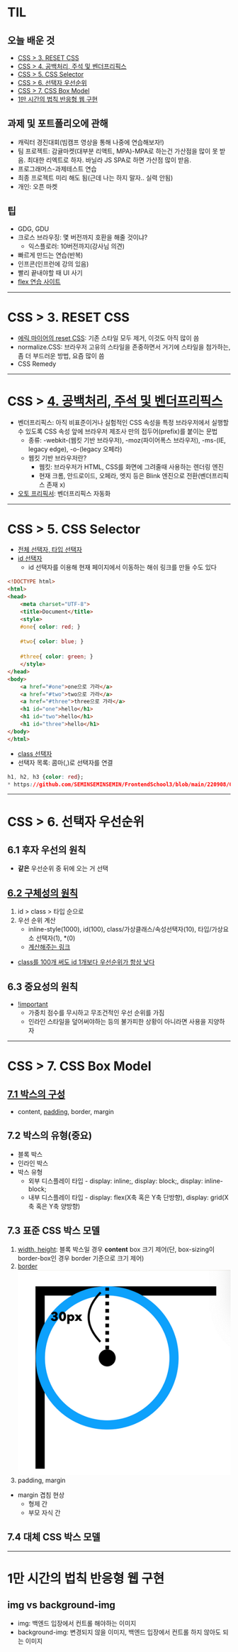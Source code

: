 # TIL
## 오늘 배운 것
* [CSS > 3. RESET CSS](#css--3-reset-css)
* [CSS > 4. 공백처리, 주석 및 벤더프리픽스](#css--4-공백처리-주석-및-벤더프리픽스)
* [CSS > 5. CSS Selector](#css--5-css-selector)
* [CSS > 6. 선택자 우선순위](#css--6-선택자-우선순위)
* [CSS > 7. CSS Box Model](#css--7-css-box-model)
* [1만 시간의 법칙 반응형 웹 구현](#1만-시간의-법칙-반응형-웹-구현)
## 과제 및 포트폴리오에 관해
* 캐릭터 경진대회(빔캠프 영상을 통해 나중에 연습해보자!)
* 팀 프로젝트: 감귤마켓(대부분 리액트, MPA)-MPA로 하는건 가산점을 많이 못 받음. 최대한 리엑트로 하자. 바닐라 JS SPA로 하면 가산점 많이 받음.
* 프로그래머스-과제테스트 연습
* 최종 프로젝트 미리 해도 됨(근데 나는 하지 말자.. 실력 안됨)
* 개인: 오픈 마켓
## 팁
* GDG, GDU
* 크로스 브라우징: 몇 버전까지 호환을 해줄 것이냐?
    * 익스플로러: 10버전까지(강사님 의견)
* 빠르게 만드는 연습(반복)
* 인프콘(인프런에 강의 있음)
* 빨리 끝내야할 때 UI 사기
* [flex 연습 사이트](https://flexboxfroggy.com/#ko)
---
# CSS > 3. RESET CSS
* [에릭 마이어의 reset CSS](https://github.com/SEMINSEMINSEMIN/FrontendSchool3/blob/main/220908/CSS%20reset/reset.css): 기존 스타일 모두 제거, 이것도 아직 많이 씀
* normalize.CSS: 브라우저 고유의 스타일을 존중하면서 거기에 스타일을 첨가하는, 좀 더 부드러운 방법, 요즘 많이 씀
* CSS Remedy
---
# CSS > [4. 공백처리, 주석 및 벤더프리픽스](https://github.com/SEMINSEMINSEMIN/FrontendSchool3/blob/main/220908/002.html)
* 벤더프리픽스: 아직 비표준이거나 실험적인 CSS 속성을 특정 브라우저에서 실행할 수 있도록 CSS 속성 앞에 브라우저 제조사 만의 접두어(prefix)를 붙이는 문법
    * 종류: -webkit-(웹킷 기반 브라우저), -moz(파이어폭스 브라우저), -ms-(IE, legacy edge), -o-(legacy 오페라)
    * 웹킷 기반 브라우저란?
        * 웹킷: 브라우저가 HTML, CSS를 화면에 그려줄때 사용하는 렌더링 엔진
        * 현재 크롬, 안드로이드, 오페라, 엣지 등은 Blink 엔진으로 전환(벤더프리픽스 존재 x)
* [오토 프리픽서](https://autoprefixer.github.io): 벤더프리픽스 자동화
---
# CSS > 5. CSS Selector
* [전체 선택자, 타입 선택자](https://github.com/SEMINSEMINSEMIN/FrontendSchool3/blob/main/220908/003.html)
* [id 선택자](https://github.com/SEMINSEMINSEMIN/FrontendSchool3/blob/main/220908/004.html)
    * id 선택자를 이용해 현재 페이지에서 이동하는 해쉬 링크를 만들 수도 있다
```html
<!DOCTYPE html>
<html>
<head>
    <meta charset="UTF-8">
    <title>Document</title>
    <style>
    #one{ color: red; }
    
    #two{ color: blue; }
    
    #three{ color: green; }
    </style>
</head>
<body>
    <a href="#one">one으로 가라</a>
    <a href="#two">two으로 가라</a>
    <a href="#three">three으로 가라</a>
    <h1 id="one">hello</h1>
    <h1 id="two">hello</h1>
    <h1 id="three">hello</h1>
</body>
</html>
```
* [class 선택자](https://github.com/SEMINSEMINSEMIN/FrontendSchool3/blob/main/220908/005.html)
* 선택자 목록: 콤마(,)로 선택자를 연결
```css
h1, h2, h3 {color: red};
* https://github.com/SEMINSEMINSEMIN/FrontendSchool3/blob/main/220908/006.html
```
---
# CSS > 6. 선택자 우선순위
## 6.1 후자 우선의 원칙
* **같은** 우선순위 중 뒤에 오는 거 선택
## [6.2 구체성의 원칙](https://github.com/SEMINSEMINSEMIN/FrontendSchool3/blob/main/220908/007.html)
1. id > class > 타입 순으로
2. 우선 순위 계산
    * inline-style(1000), id(100), class/가상클래스/속성선택자(10), 타입/가상요소 선택자(1), *(0)
    * [계산해주는 링크](https://specificity.keegan.st/)
* [class를 100개 써도 id 1개보다 우선순위가 항상 낮다](https://github.com/SEMINSEMINSEMIN/FrontendSchool3/blob/main/220908/008.html)
## 6.3 중요성의 원칙
* [!important](https://github.com/SEMINSEMINSEMIN/FrontendSchool3/blob/main/220908/009.html)
    * 가중치 점수를 무시하고 무조건적인 우선 순위를 가짐
    * 인라인 스타일을 덮어써야하는 등의 불가피한 상황이 아니라면 사용을 지양하자
---
# CSS > 7. CSS Box Model
## [7.1 박스의 구성](https://github.com/SEMINSEMINSEMIN/FrontendSchool3/blob/main/220908/010.html)
* content, [padding](https://github.com/SEMINSEMINSEMIN/FrontendSchool3/blob/main/220908/011.html), border, margin
## 7.2 박스의 유형(중요)
* 블록 박스
* 인라인 박스
* 박스 유형
    * 외부 디스플레이 타입 - display: inline;, display: block;, display: inline-block;
    * 내부 디스플레이 타입 - display: flex(X축 혹은 Y축 단방향), display: grid(X축 혹은 Y축 양방향)
## 7.3 표준 CSS 박스 모델
1. [width, height](https://github.com/SEMINSEMINSEMIN/FrontendSchool3/blob/main/220908/012.html): 블록 박스일 경우 **content** box 크기 제어(단, box-sizing이 border-box인 경우 border 기준으로 크기 제어)
2. [border](https://github.com/SEMINSEMINSEMIN/FrontendSchool3/blob/main/220908/013.html)
![](./border-radius.png)
3. padding, margin
* margin 겹침 현상
    * 형제 간
    * 부모 자식 간
## 7.4 대체 CSS 박스 모델
---
# 1만 시간의 법칙 반응형 웹 구현
## img vs background-img
* img: 백엔드 입장에서 컨트롤 해야하는 이미지
* background-img: 변경되지 않을 이미지, 백엔드 입장에서 컨트롤 하지 않아도 되는 이미지
